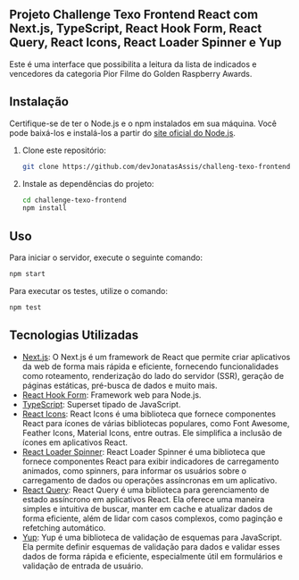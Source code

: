 ## Projeto Challenge Texo Frontend React com Next.js, TypeScript, React Hook Form, React Query, React Icons, React Loader Spinner e Yup

Este é uma interface que possibilita a leitura da lista de indicados e vencedores
da categoria Pior Filme do Golden Raspberry Awards.

## Instalação

Certifique-se de ter o Node.js e o npm instalados em sua máquina. Você pode baixá-los e instalá-los a partir do [site oficial do Node.js](https://nodejs.org/).

1. Clone este repositório:

   ```bash
   git clone https://github.com/devJonatasAssis/challeng-texo-frontend.git
   ```

2. Instale as dependências do projeto:
   ```bash
   cd challenge-texo-frontend
   npm install
   ```

## Uso

Para iniciar o servidor, execute o seguinte comando:

```bash
npm start
```

Para executar os testes, utilize o comando:

```bash
npm test
```

## Tecnologias Utilizadas

- [Next.js](https://nextjs.org/docs): O Next.js é um framework de React que permite criar aplicativos da web de forma mais rápida e eficiente, fornecendo funcionalidades como roteamento, renderização do lado do servidor (SSR), geração de páginas estáticas, pré-busca de dados e muito mais.
- [React Hook Form](https://react-hook-form.com/get-started): Framework web para Node.js.
- [TypeScript](https://www.typescriptlang.org/): Superset tipado de JavaScript.
- [React Icons](https://react-icons.github.io/react-icons/): React Icons é uma biblioteca que fornece componentes React para ícones de várias bibliotecas populares, como Font Awesome, Feather Icons, Material Icons, entre outras. Ele simplifica a inclusão de ícones em aplicativos React.
- [React Loader Spinner](https://www.npmjs.com/package/react-loader-spinner): React Loader Spinner é uma biblioteca que fornece componentes React para exibir indicadores de carregamento animados, como spinners, para informar os usuários sobre o carregamento de dados ou operações assíncronas em um aplicativo.
- [React Query](https://tanstack.com/query/v3/docs/framework/react/overview): React Query é uma biblioteca para gerenciamento de estado assíncrono em aplicativos React. Ela oferece uma maneira simples e intuitiva de buscar, manter em cache e atualizar dados de forma eficiente, além de lidar com casos complexos, como paginção e refetching automático.
- [Yup](https://github.com/jquense/yup): Yup é uma biblioteca de validação de esquemas para JavaScript. Ela permite definir esquemas de validação para dados e validar esses dados de forma rápida e eficiente, especialmente útil em formulários e validação de entrada de usuário.
